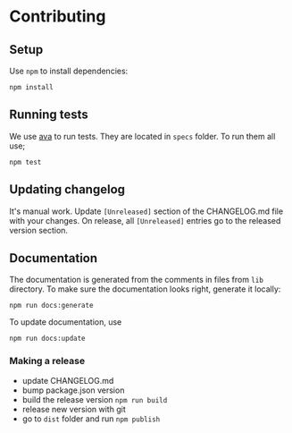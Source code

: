# Contributing

## Setup

Use `npm` to install dependencies:

```
npm install
```

## Running tests

We use [ava](https://github.com/avajs/ava) to run tests. They are located in `specs` folder.
To run them all use;

```
npm test
```

## Updating changelog

It's manual work. Update `[Unreleased]` section of the CHANGELOG.md file with your changes.
On release, all `[Unreleased]` entries go to the released version section.

## Documentation

The documentation is generated from the comments in files from `lib` directory.
To make sure the documentation looks right, generate it locally:

```
npm run docs:generate
```

To update documentation, use

```
npm run docs:update
```

### Making a release

 - update CHANGELOG.md
 - bump package.json version
 - build the release version `npm run build`
 - release new version with git
 - go to `dist` folder and run `npm publish`
